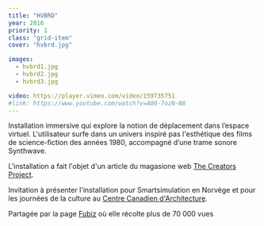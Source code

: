 ```yaml
---
title: "HVBRD"
year: 2016
priority: 1
class: "grid-item"
cover: "hvbrd.jpg"

images:
  - hvbrd1.jpg
  - hvbrd2.jpg
  - hvbrd3.jpg

video: https://player.vimeo.com/video/159735751
#link: https://www.youtube.com/watch?v=A00-7ozN-N8
---
```


Installation immersive qui explore la notion de déplacement dans l’espace virtuel. L'utilisateur surfe dans un univers inspiré pas l'esthétique des films de science-fiction des années 1980, accompagné d’une trame sonore Synthwave.

L'installation a fait l'objet d'un article du magasione web [The Creators Project](https://thecreatorsproject.vice.com/blog/retrowave-hoverboard-installation).

Invitation à présenter l'installation pour Smartsimulation en Norvège et pour les journées de la culture au [Centre Canadien d'Architecture](http://www.cca.qc.ca/fr/calendrier?event=40392).

Partagée par la page [Fubiz](https://www.facebook.com/Fubiz/videos/10153718921632746/) où elle récolte plus de 70 000 vues

